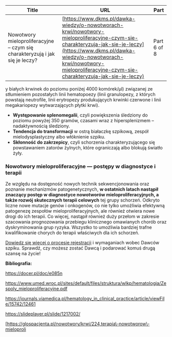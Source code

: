 | **Title**       | **URL**           | **Part**              |
|-----------------|-------------------|-----------------------|
| Nowotwory mieloproliferacyjne – czym się charakteryzują i jak się je leczy?         | [https://www.dkms.pl/dawka-wiedzy/o-nowotworach-krwi/nowotwory-mieloproliferacyjne-czym-sie-charakteryzuja-jak-sie-je-leczy](https://www.dkms.pl/dawka-wiedzy/o-nowotworach-krwi/nowotwory-mieloproliferacyjne-czym-sie-charakteryzuja-jak-sie-je-leczy)    | Part 6 of 8          |

y białych krwinek do poziomu poniżej 4000 komórek/µl) związanej ze stłumieniem pozostałych linii hematopoezy (linii granulopezy, z których powstają neutrofile, linii erytropezy produkujących krwinki czerwone i linii megakariopezy wytwarzających płytki krwi).
* **Występowanie splenomegalii**, czyli powiększenia śledziony do poziomu powyżej 350 gramów, czasami wraz z hipersplenizmem – nadaktywnością śledziony.
* **Tendencja do transformacji** w ostrą białaczkę szpikową, zespół mielodysplastyczny albo włóknienie szpiku.
* **Skłonność do zakrzepicy**, czyli schorzenia charakteryzującego się powstawaniem zatorów żylnych, które ograniczają albo blokują światło żyły.


### Nowotwory mieloproliferacyjne — postępy w diagnostyce i terapii


Ze względu na dostępność nowych technik sekwencjonowania oraz poznanie mechanizmów patogenetycznych, **w ostatnich latach nastąpił znaczący postęp w diagnostyce nowotworów mieloproliferacyjnych, a także rozwój skutecznych terapii celowych** tej grupy schorzeń. Odkryto liczne nowe mutacje genów i onkogenów, co nie tylko umożliwia efektywną patogenezę zespołów mieloproliferacyjnych, ale również otwiera nowe drogi do ich terapii. Co więcej, nastąpił również duży przełom w zakresie szacowania prognozowania przebiegu klinicznego omawianych chorób oraz dyskryminowania grup ryzyka. Wszystko to umożliwia bardziej trafne kwalifikowanie chorych do terapii właściwych dla ich schorzeń.


[Dowiedz się więcej o procesie rejestracji](https://www.dkms.pl/dawka-wiedzy/o-rejestracji) i wymaganiach wobec Dawców szpiku. Sprawdź, czy możesz zostać Dawcą i podarować komuś drugą szansę na życie!


**Bibliografia:**


<https://docer.pl/doc/e085n>


<https://www.umed.wroc.pl/sites/default/files/struktura/wlkp/hematologia/Zespoly_mieloproliferacyjne.pdf>


<https://journals.viamedica.pl/hematology_in_clinical_practice/article/viewFile/15742/12461>


<https://slideplayer.pl/slide/1217002/>


[https://glospacjenta.pl/nowotwory/krwi/224,terapia\-nowotworow\-mieloproli